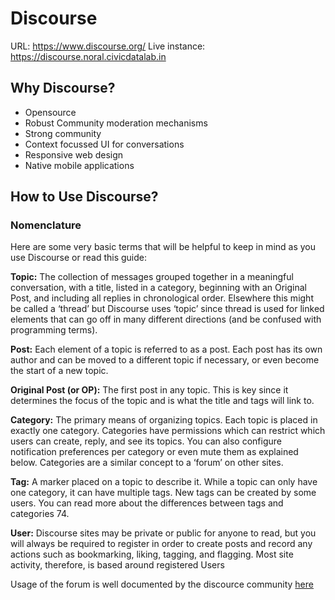 # Discourse

URL: https://www.discourse.org/
Live instance: https://discourse.noral.civicdatalab.in

## Why Discourse?

- Opensource
- Robust Community moderation mechanisms
- Strong community
- Context focussed UI for conversations
- Responsive web design
- Native mobile applications

## How to Use Discourse?
### Nomenclature
Here are some very basic terms that will be helpful to keep in mind as you use Discourse or read this guide:

**Topic:** The collection of messages grouped together in a meaningful conversation, with a title, listed in a category, beginning with an Original Post, and including all replies in chronological order.
Elsewhere this might be called a ‘thread’ but Discourse uses ‘topic’ since thread is used for linked elements that can go off in many different directions (and be confused with programming terms).

**Post:** Each element of a topic is referred to as a post. Each post has its own author and can be moved to a different topic if necessary, or even become the start of a new topic.

**Original Post (or OP):** The first post in any topic. This is key since it determines the focus of the topic and is what the title and tags will link to.

**Category:** The primary means of organizing topics. Each topic is placed in exactly one category. Categories have permissions which can restrict which users can create, reply, and see its topics. You can also configure notification preferences per category or even mute them as explained below. Categories are a similar concept to a ‘forum’ on other sites.

**Tag:** A marker placed on a topic to describe it. While a topic can only have one category, it can have multiple tags. New tags can be created by some users. You can read more about the differences between tags and categories 74.

**User:** Discourse sites may be private or public for anyone to read, but you will always be required to register in order to create posts and record any actions such as bookmarking, liking, tagging, and flagging. Most site activity, therefore, is based around registered Users

Usage of the forum is well documented by the discource community [here](https://meta.discourse.org/t/discourse-new-user-guide/96331#browsing-the-forum)
